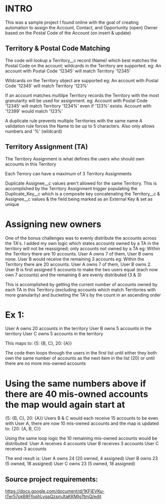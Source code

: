 # INTRO
This was a sample project I found online with the goal of creating automation to assign the Account, Contact, and Opportunity (open) Owner based on the Postal Code of the Account (on insert & update)


## Territory & Postal Code Matching
The code will lookup a Territory__c record (Name) which best matches the Postal Code on the account; wildcards in the Territory are supported.
eg: An account with Postal Code '12345' will match Territory '12345'

Wildcards on the Territory object are supported
eg: An account with Postal Code '12345' will match Territory '123%'

If an account matches multilpe Territory records the Territory with the most granularity will be used for assignment.
eg: Account with Postal Code '12345' will match Territory '1234%' even if '123%' exists.  Account with '12399' would match '123%'

A duplicate rule prevents multiple Territories with the same name
A validation rule forces the Name to be up to 5 characters.  Also only allows numbers and '%' (wildcard)


## Territory Assignment (TA)
The Territory Assignment is what defines the users who should own accounts in this Territory

Each Terrory can have a maximum of 3 Territory Assignments

Duplicate Assignee__c values aren't allowed for the same Territory.  This is accomplished by the Territory Assignment trigger populating the Duplicate_Key__c which is a composite key concatenating the Territory__c & Assignee__c values & the field being marked as an External Key & set as unique


# Assigning new owners
One of the bonus challenges was to evenly distribute the accounts across the TA's.  I added my own logic which states accounts owned by a TA in the territory will not be reassigned; only accounts not owned by a TA
eg: Within the Territory there are 10 accounts.  User A owns 7 of them, User B owns none.  User B would receive the remaining 3 accounts
eg: Within the Territory there are 20 accounts.  User A owns 7 of them, User B owns 2.  User B is first assigned 5 accounts to make the two users equal (each now own 7 accounts) and the remaining 6 are evenly distributed (3 & 3)

This is accomplished by getting the current number of accounts owned by each TA in this Territory (excluding accounts which match Territories with more granularity) and bucketing the TA's by the count in an ascending order
# Ex 1:
User A owns 20 accounts in the territory
User B owns 5 accounts in the territory
User C owns 5 accounts in the territory

This maps to:
{5: {B, C}, 20: {A}}

The code then loops through the users in the first list until either they both own the same number of accounts as the next item in the list (20) or until there are no more mis-owned accounts

# Using the same numbers above if there are 40 mis-owned accounts the map would again start at 
{5: {B, C}, 20: {A}}
Users B & C would each receive 15 accounts to be even with User A, there are now 10 mis-owned accounts and the map is updated to:
{20: {A, B, C}}

Using the same loop logic the 10 remaining mis-owned accounts would be distributed:
User A receives 4 accounts
User B receives 3 accounts
User C receives 3 accounts

The end result is:
User A owns 24 (20 owned, 4 assigned)
User B owns 23 (5 owned, 18 assigned)
User C owns 23 (5 owned, 18 assigned)





## Source project requirements: 
https://docs.google.com/document/d/1KFjEVKu-tTer57okB8FfoqhLygaQzsmJtaKKMIgTtmQ/edit 